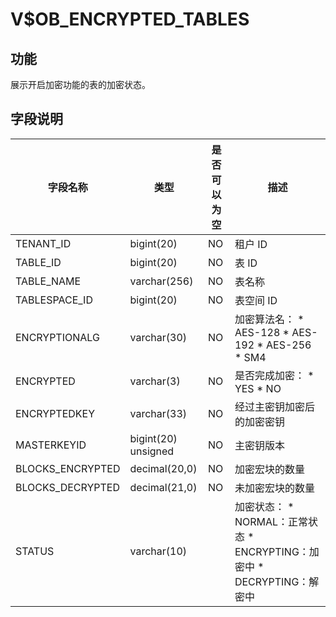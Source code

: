 V$OB_ENCRYPTED_TABLES 
==========================================



功能 
-----------------------

展示开启加密功能的表的加密状态。

字段说明 
-------------------------



|     **字段名称**     |       **类型**        | **是否可以为空** |                                                                                                          **描述**                                                                                                          |
|------------------|---------------------|------------|--------------------------------------------------------------------------------------------------------------------------------------------------------------------------------------------------------------------------|
| TENANT_ID        | bigint(20)          | NO         | 租户 ID                                                                                                                                                                                                                    |
| TABLE_ID         | bigint(20)          | NO         | 表 ID                                                                                                                                                                                                                     |
| TABLE_NAME       | varchar(256)        | NO         | 表名称                                                                                                                                                                                                                      |
| TABLESPACE_ID    | bigint(20)          | NO         | 表空间 ID                                                                                                                                                                                                                   |
| ENCRYPTIONALG    | varchar(30)         | NO         | 加密算法名： * AES-128   * AES-192   * AES-256   * SM4    |
| ENCRYPTED        | varchar(3)          | NO         | 是否完成加密： * YES   * NO                                                                                                  |
| ENCRYPTEDKEY     | varchar(33)         | NO         | 经过主密钥加密后的加密密钥                                                                                                                                                                                                            |
| MASTERKEYID      | bigint(20) unsigned | NO         | 主密钥版本                                                                                                                                                                                                                    |
| BLOCKS_ENCRYPTED | decimal(20,0)       | NO         | 加密宏块的数量                                                                                                                                                                                                                  |
| BLOCKS_DECRYPTED | decimal(21,0)       | NO         | 未加密宏块的数量                                                                                                                                                                                                                 |
| STATUS           | varchar(10)         |            | 加密状态： * NORMAL：正常状态   * ENCRYPTING：加密中   * DECRYPTING：解密中                            |


